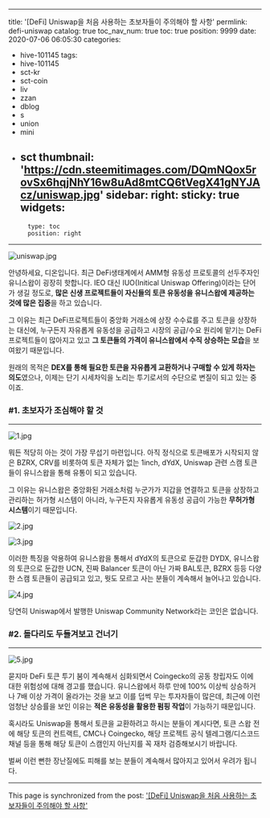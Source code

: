 
---
title: '[DeFi] Uniswap을 처음 사용하는 초보자들이 주의해야 할 사항'
permlink: defi-uniswap
catalog: true
toc_nav_num: true
toc: true
position: 9999
date: 2020-07-06 06:05:30
categories:
- hive-101145
tags:
- hive-101145
- sct-kr
- sct-coin
- liv
- zzan
- dblog
- s
- union
- mini
- sct
thumbnail: 'https://cdn.steemitimages.com/DQmNQox5rovSx6hqjNhY16w8uAd8mtCQ6tVegX41gNYJAcz/uniswap.jpg'
sidebar:
    right:
        sticky: true
widgets:
    -
        type: toc
        position: right
---


![uniswap.jpg](https://cdn.steemitimages.com/DQmNQox5rovSx6hqjNhY16w8uAd8mtCQ6tVegX41gNYJAcz/uniswap.jpg)

안녕하세요, 디온입니다. 최근 DeFi생태계에서 AMM형 유동성 프로토콜의 선두주자인 유니스왑이 굉장히 핫합니다. IEO 대신 IUO(Initical Uniswap Offering)이라는 단어가 생길 정도로, **많은 신생 프로젝트들이 자신들의 토큰 유동성을 유니스왑에 제공하는 것에 많은 집중**을 하고 있습니다.

그 이유는 최근 DeFi프로젝트들이 중앙화 거래소에 상장 수수료를 주고 토큰을  상장하는 대신에, 누구든지 자유롭게 유동성을 공급하고 시장의 공급/수요 원리에 맡기는 DeFi 프로젝트들이 많아지고 있고 **그 토큰들의 가격이 유니스왑에서 수직 상승하는 모습**을 보여왔기 때문입니다.

원래의 목적은 **DEX를 통해 필요한 토큰을 자유롭게 교환하거나 구매할 수 있게 하자는 의도**였으나, 이제는 단기 시세차익을 노리는 투기로서의 수단으로 변질이 되고 있는 중이죠.


### #1. 초보자가 조심해야 할 것
---
![1.jpg](https://cdn.steemitimages.com/DQmSM3KAfwserwBc3bTHUxcUoWFoAySR4xVFxTd4fd7AQU5/1.jpg)

뭐든 적당히 아는 것이 가장 무섭기 마련입니다. 아직 정식으로 토큰배포가 시작되지 않은 BZRX, CRV를 비롯하여 토큰 자체가 없는 1inch, dYdX, Uniswap 관련 스캠 토큰들이 유니스왑을 통해 유통이 되고 있습니다.

그 이유는 유니스왑은 중앙화된 거래소처럼 누군가가 지갑을 연결하고 토큰을 상장하고 관리하는 허가형 시스템이 아니라, 누구든지 자유롭게 유동성 공급이 가능한 **무허가형 시스템**이기 때문입니다.

![2.jpg](https://cdn.steemitimages.com/DQmPJATuYd92wivm3ZRDAf7FJji4EfJMcXnjSdXewYAo3iC/2.jpg)


![3.jpg](https://cdn.steemitimages.com/DQmRFhenzMjta7iyJP5gBUE45WZmsP2kTe4tFMDVxE82f2Y/3.jpg)

이러한 특징을 악용하여 유니스왑을 통해서 dYdX의 토큰으로 둔갑한 DYDX, 유니스왑의 토큰으로 둔갑한 UCN, 진짜 Balancer 토큰이 아닌 가짜 BAL토큰, BZRX 등등 다양한 스캠 토큰들이 공급되고 있고, 뭣도 모르고 사는 분들이 계속해서 늘어나고 있습니다.


![4.jpg](https://cdn.steemitimages.com/DQmV7M7BUC76b9NHWNAbLSNmjRNV9opfvBPkRD3eVWr3Qb4/4.jpg)


당연히 Uniswap에서 발행한 Uniswap Community Network라는 코인은 없습니다. 


### #2. 돌다리도 두들겨보고 건너기
---

![5.jpg](https://cdn.steemitimages.com/DQmVsz8sGscGDUGj5gEtWkqb9iUSWqMx7m1vXwsbHkjgAN5/5.jpg)

묻지마 DeFi 토큰 투기 붐이 계속해서 심화되면서 Coingecko의 공동 창립자도 이에 대한 위험성에 대해 경고를 했습니다. 유니스왑에서 하루 만에 100% 이상씩 상승하거나 7배 이상 가격이 올라가는 것을 보고 이를 덥썩 무는 투자자들이 많은데, 최근에 이런 엄청난 상승률을 보인 이유는 **적은 유동성을 활용한 펌핑 작업**이 가능하기 때문입니다.

혹시라도 Uniswap을 통해서 토큰을 교환하려고 하시는 분들이 계시다면, 토큰 스왑 전에 해당 토큰의 컨트랙트, CMC나 Coingecko, 해당 프로젝트 공식 텔레그램/디스코드 채널 등을 통해 해당 토큰이 스캠인지 아닌지를 꼭 재차 검증해보시기 바랍니다.

벌써 이런 뻔한 장난질에도 피해를 보는 분들이 계속해서 많아지고 있어서 우려가 됩니다.

- - -

This page is synchronized from the post: ['[DeFi] Uniswap을 처음 사용하는 초보자들이 주의해야 할 사항'](https://steemit.com/@donekim/defi-uniswap)
